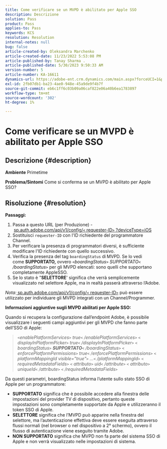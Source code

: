 ```yaml
---
title: Come verificare se un MVPD è abilitato per Apple SSO
description: Descrizione
solution: Pass
product: Pass
applies-to: Pass
keywords: KCS
resolution: Resolution
internal-notes: null
bug: false
article-created-by: Oleksandra Marchenko
article-created-date: 11/23/2022 5:53:08 PM
article-published-by: Tanay Sharma .
article-published-date: 5/30/2023 9:50:33 AM
version-number: 5
article-number: KA-16611
dynamics-url: https://adobe-ent.crm.dynamics.com/main.aspx?forceUCI=1&pagetype=entityrecord&etn=knowledgearticle&id=6021c6ae-576b-ed11-9561-6045bd006b25
exl-id: 2fb07db1-ba23-4ae0-948e-45a9de9f4b7f
source-git-commit: eb6c1ff6c03b09a06caf822e06a40b6ea1783897
workflow-type: tm+mt
source-wordcount: '302'
ht-degree: 1%

---
```


# Come verificare se un MVPD è abilitato per Apple SSO

## Descrizione {#description}

<b>Ambiente</b>
Primetime


<b>Problema/Sintomi</b>
Come si conferma se un MVPD è abilitato per Apple SSO?


## Risoluzione {#resolution}

<b>Passaggi:</b>
1. Passa a questo URL (per Produzione) - [sp.auth.adobe.com/api/v1/config/`<` requester-ID`>` ?deviceType=iOS](http://sp.auth.adobe.com/api/v1/config/ABC?deviceType=iOS)
2. Sostituisci `requester-ID` con l&#39;ID richiedente del programmatore Channel\.
3. Per verificare la presenza di programmatori diversi, è sufficiente modificare l&#39;ID richiedente con quello successivo.
4. Verifica la presenza del tag `boardingStatus` di<b> </b>MVPD. Se lo vedi come <b>SUPPORTATO,</b> ovvero *`<`boardingStatus`>` SUPPORTATO`<` /boardingStatus`>`* per gli MVPD elencati: sono quelli che supportano completamente AppleSSO.
5. Se lo stato è &quot;<b>SELETTORE</b>&#39; significa che verrà semplicemente visualizzato nel selettore Apple, ma in realtà passerà attraverso l’Adobe.


*Nota:*[ sp.auth.adobe.com/api/v1/config/`<` requester-ID`>`](http://sp.auth.adobe.com/api/v1/config/ABC?deviceType=iOS) può essere utilizzato per individuare gli MVPD integrati con un Channel/Programmer.

<b>Informazioni aggiuntive sugli MVPD abilitati per Apple SSO:</b>

Quando si recupera la configurazione dall’endpoint Adobe, è possibile visualizzare i seguenti campi aggiuntivi per gli MVPD che fanno parte dell’SSO di Apple:


> *`<`enablePlatformServices`>` true`<` /enablePlatformServices`>`
> `<` displayInPlatformPicker`>` true`<` /displayInPlatformPicker`>`
> `<` boardingStatus`>` <b>SUPPORTATO</b>`<` /boardingStatus`>`
> `<` enforcePlatformPermissions`>` true`<` /enforcePlatformPermissions`>`
> `<` platformMappingId visible=&quot;true&quot;`>` ...`<` /platformMappingId`>`
> `<` requiredMetadataFields`>`
> `<` attributo`>` uid`<` /attribute`>`
> `<` attributo`>` uniqueId`<` /attribute`>`
> `<` /requiredMetadataFields`>`*


&#x200B;Da questi parametri, boardingStatus&#x200B; informa l’utente sullo stato SSO di Apple per un programmatore:

- <b>SUPPORTATO</b>&#x200B; significa che è possibile accedere alla finestra delle impostazioni del provider TV di dispositivo, pertanto queste impostazioni sono completamente supportate da Apple e utilizzeranno il token SSO di Apple.
- <b>SELETTORE</b>&#x200B; significa che l’MVPD può apparire nella finestra del selettore, ma l’autenticazione effettiva deve essere eseguita attraverso flussi normali (nel browser o nel dispositivo a 2° schermo), ovvero il flusso di autenticazione viene eseguito tramite Adobe.
- <b>NON SUPPORTATO</b>&#x200B; significa che MVPD non fa parte del sistema SSO di Apple e non verrà visualizzato nelle impostazioni di sistema.

